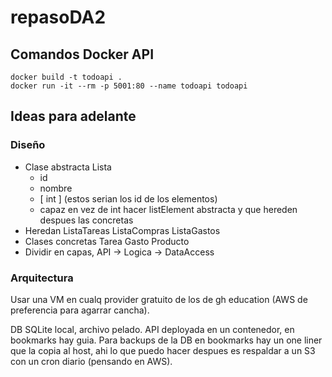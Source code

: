 # repasoDA2

## Comandos Docker API

```
docker build -t todoapi .
docker run -it --rm -p 5001:80 --name todoapi todoapi
```

## Ideas para adelante

### Diseño

* Clase abstracta Lista
    * id
    * nombre
    * [ int ] (estos serian los id de los elementos)
    * capaz en vez de int hacer listElement abstracta y que hereden despues las concretas
* Heredan ListaTareas ListaCompras ListaGastos
* Clases concretas Tarea Gasto Producto
* Dividir en capas, API -> Logica -> DataAccess

### Arquitectura

Usar una VM en cualq provider gratuito de los de gh education (AWS de preferencia para agarrar cancha).

DB SQLite local, archivo pelado.
API deployada en un contenedor, en bookmarks hay guia.
Para backups de la DB en bookmarks hay un one liner que la copia al host, ahi lo que puedo hacer despues es respaldar a un S3 con un cron diario (pensando en AWS).
